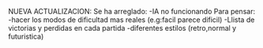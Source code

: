 NUEVA ACTUALIZACION:
Se ha arreglado:
-IA no funcionando
Para pensar:
-hacer los modos de dificultad mas reales (e.g:facil parece dificil)
-Llista de victorias y perdidas en cada partida
-diferentes estilos (retro,normal y futuristica)
